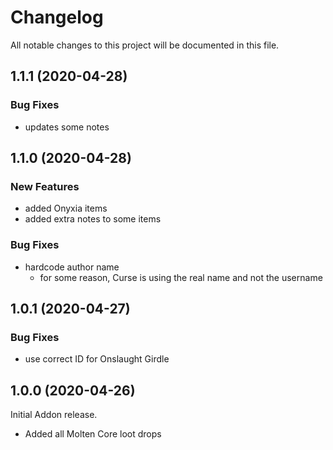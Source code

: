 # Changelog

All notable changes to this project will be documented in this file.

## 1.1.1 (2020-04-28)

### Bug Fixes

* updates some notes

## 1.1.0 (2020-04-28)

### New Features

* added Onyxia items
* added extra notes to some items

### Bug Fixes

* hardcode author name
  * for some reason, Curse is using the real name and not the username

## 1.0.1 (2020-04-27)

### Bug Fixes

* use correct ID for Onslaught Girdle

## 1.0.0 (2020-04-26)

Initial Addon release.

* Added all Molten Core loot drops